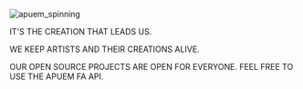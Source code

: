 ![apuem_spinning](https://user-images.githubusercontent.com/72466440/151450451-6a80c181-cac7-4387-9309-b0638b383578.gif)

IT'S THE CREATION THAT LEADS US.

WE KEEP ARTISTS AND THEIR CREATIONS ALIVE.

OUR OPEN SOURCE PROJECTS ARE OPEN FOR EVERYONE. FEEL FREE TO USE THE APUEM FA API.
